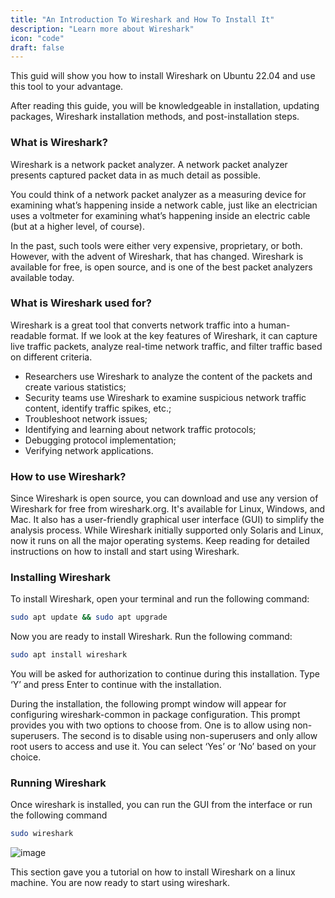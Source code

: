 ```yaml
---
title: "An Introduction To Wireshark and How To Install It"
description: "Learn more about Wireshark"
icon: "code"
draft: false
---
```


This guid will show you how to install Wireshark on Ubuntu 22.04 and use this tool to your advantage.

After reading this guide, you will be knowledgeable in installation, updating packages, Wireshark installation methods, and post-installation steps.

### What is Wireshark?

Wireshark is a network packet analyzer. A network packet analyzer presents captured packet data in as much detail as possible.

You could think of a network packet analyzer as a measuring device for examining what’s happening inside a network cable, just like an electrician uses a voltmeter for examining what’s happening inside an electric cable (but at a higher level, of course).

In the past, such tools were either very expensive, proprietary, or both. However, with the advent of Wireshark, that has changed. Wireshark is available for free, is open source, and is one of the best packet analyzers available today.

### What is Wireshark used for?

Wireshark is a great tool that converts network traffic into a human-readable format. If we look at the key features of Wireshark, it can capture live traffic packets, analyze real-time network traffic, and filter traffic based on different criteria.

- Researchers use Wireshark to analyze the content of the packets and create various statistics;
- Security teams use Wireshark to examine suspicious network traffic content, identify traffic spikes, etc.;
- Troubleshoot network issues;
- Identifying and learning about network traffic protocols;
- Debugging protocol implementation;
- Verifying network applications.

### How to use Wireshark?

Since Wireshark is open source, you can download and use any version of Wireshark for free from wireshark.org. It's available for Linux, Windows, and Mac. It also has a user-friendly graphical user interface (GUI) to simplify the analysis process. While Wireshark initially supported only Solaris and Linux, now it runs on all the major operating systems. Keep reading for detailed instructions on how to install and start using Wireshark.

### Installing Wireshark

To install Wireshark, open your terminal and run the following command:

```sh
sudo apt update && sudo apt upgrade
```

Now you are ready to install Wireshark. Run the following command:

```sh
sudo apt install wireshark
```

You will be asked for authorization to continue during this installation. Type ‘Y’ and press Enter to continue with the installation.

During the installation, the following prompt window will appear for configuring wireshark-common in package configuration. This prompt provides you with two options to choose from. One is to allow using non-superusers. The second is to disable using non-superusers and only allow root users to access and use it. You can select ‘Yes’ or ‘No’ based on your choice.

### Running Wireshark

Once wireshark is installed, you can run the GUI from the interface or run the following command

```sh
sudo wireshark
```

<a target='_blank'><img src='https://i.postimg.cc/MZ0BHj3D/image.png' border='0' alt='image'/></a>

This section gave you a tutorial on how to install Wireshark on a linux machine. You are now ready to start using wireshark.
